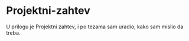 # Projektni-zahtev
U prilogu je Projektni zahtev, i po tezama sam uradio, kako sam mislio da treba.
